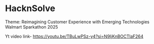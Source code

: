 # HacknSolve
Theme: Reimagining Customer Experience with Emerging Technologies
Walmart Sparkathon 2025

Yt video link- https://youtu.be/TBuLwPSz-y4?si=N9IjKnBOCTlaF264
